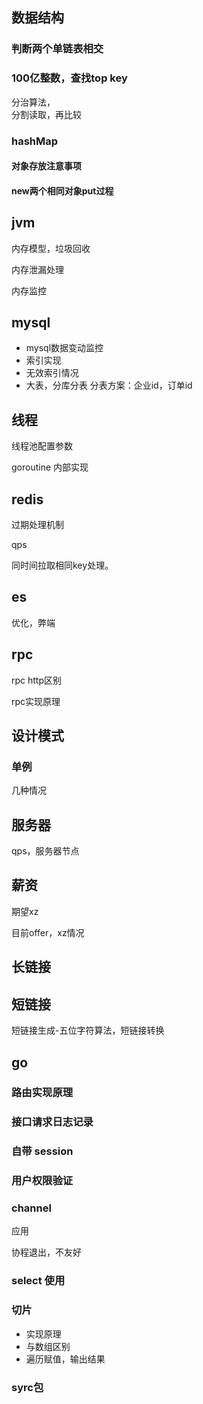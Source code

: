 ## 数据结构

### 判断两个单链表相交

### 100亿整数，查找top key

分治算法，  
分割读取，再比较

### hashMap

#### 对象存放注意事项

#### new两个相同对象put过程

## jvm

内存模型，垃圾回收

内存泄漏处理

内存监控

## mysql

- mysql数据变动监控
- 索引实现
- 无效索引情况
- 大表，分库分表 分表方案：企业id，订单id

## 线程

线程池配置参数

goroutine 内部实现

## redis

过期处理机制

qps

同时间拉取相同key处理。

## es

优化，弊端

## rpc 

rpc http区别

rpc实现原理

## 设计模式

### 单例

几种情况

## 服务器

qps，服务器节点

## 薪资

期望xz

目前offer，xz情况

## 长链接

## 短链接

短链接生成-五位字符算法，短链接转换

## go

### 路由实现原理

### 接口请求日志记录

### 自带 session

### 用户权限验证

### channel

应用

协程退出，不友好

### select 使用

### 切片

- 实现原理
- 与数组区别
- 遍历赋值，输出结果

### syrc包



